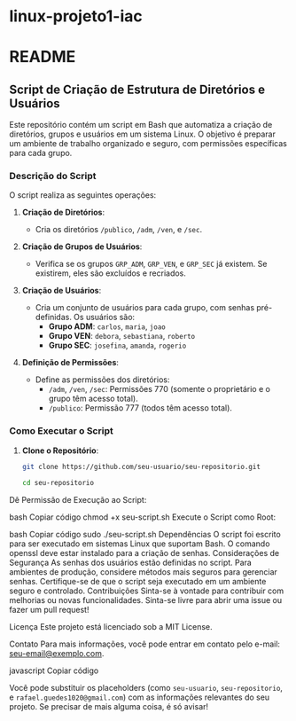 # linux-projeto1-iac
# README

## Script de Criação de Estrutura de Diretórios e Usuários

Este repositório contém um script em Bash que automatiza a criação de diretórios, grupos e usuários em um sistema Linux. O objetivo é preparar um ambiente de trabalho organizado e seguro, com permissões específicas para cada grupo.

### Descrição do Script

O script realiza as seguintes operações:

1. **Criação de Diretórios**: 
   - Cria os diretórios `/publico`, `/adm`, `/ven`, e `/sec`.
  
2. **Criação de Grupos de Usuários**:
   - Verifica se os grupos `GRP_ADM`, `GRP_VEN`, e `GRP_SEC` já existem. Se existirem, eles são excluídos e recriados.

3. **Criação de Usuários**:
   - Cria um conjunto de usuários para cada grupo, com senhas pré-definidas. Os usuários são:
     - **Grupo ADM**: `carlos`, `maria`, `joao`
     - **Grupo VEN**: `debora`, `sebastiana`, `roberto`
     - **Grupo SEC**: `josefina`, `amanda`, `rogerio`

4. **Definição de Permissões**:
   - Define as permissões dos diretórios:
     - `/adm`, `/ven`, `/sec`: Permissões 770 (somente o proprietário e o grupo têm acesso total).
     - `/publico`: Permissão 777 (todos têm acesso total).

### Como Executar o Script

1. **Clone o Repositório**:
   ```bash
   git clone https://github.com/seu-usuario/seu-repositorio.git
   
   cd seu-repositorio
Dê Permissão de Execução ao Script:

bash
Copiar código
chmod +x seu-script.sh
Execute o Script como Root:

bash
Copiar código
sudo ./seu-script.sh
Dependências
O script foi escrito para ser executado em sistemas Linux que suportam Bash.
O comando openssl deve estar instalado para a criação de senhas.
Considerações de Segurança
As senhas dos usuários estão definidas no script. Para ambientes de produção, considere métodos mais seguros para gerenciar senhas.
Certifique-se de que o script seja executado em um ambiente seguro e controlado.
Contribuições
Sinta-se à vontade para contribuir com melhorias ou novas funcionalidades. Sinta-se livre para abrir uma issue ou fazer um pull request!

Licença
Este projeto está licenciado sob a MIT License.

Contato
Para mais informações, você pode entrar em contato pelo e-mail: seu-email@exemplo.com.

javascript
Copiar código

Você pode substituir os placeholders (como `seu-usuario`, `seu-repositorio`, e `rafael.guedes1020@gmail.com`) com as informações relevantes do seu projeto. Se precisar de mais alguma coisa, é só avisar!



